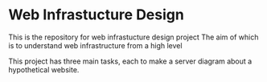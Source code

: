 # Web Infrastucture Design

This is the repository for web infrastucture design project
The aim of which is to understand web infrastructure from a high level

This project has three main tasks, each to make a server diagram about a hypothetical website.
